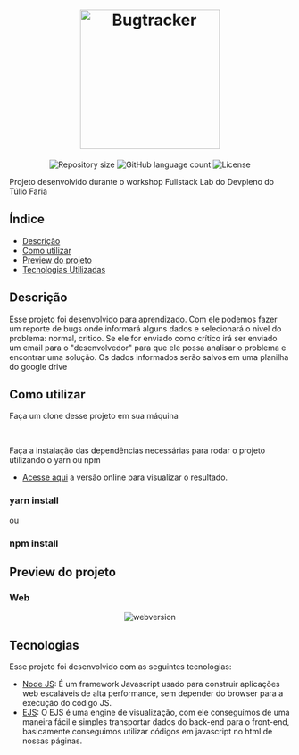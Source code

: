 <h1 align="center">
  <img alt="Bugtracker" src="https://ik.imagekit.io/8qmbx6p1dq/Assets/bugtracker-logo_pYr2EcsuF.png" width="250px" />
</h1>

<p align="center">
 <img alt="Repository size" src="https://img.shields.io/github/repo-size/luizeduul/bugtracker">
 <img alt="GitHub language count" src="https://img.shields.io/github/languages/count/luizeduul/bugtracker">
 <img alt="License" src="https://img.shields.io/badge/license-MIT-brightgreen">
</p>

<p>Projeto desenvolvido durante o workshop Fullstack Lab do Devpleno do Túlio Faria</p>

## Índice
- [Descrição](#descrição)
- [Como utilizar](#como-utilizar)
- [Preview do projeto](#preview-do-projeto)
- [Tecnologias Utilizadas](#tecnologias)

## Descrição
<p> Esse projeto foi desenvolvido para aprendizado. Com ele podemos fazer um reporte de bugs onde informará alguns dados e selecionará o nivel do problema: normal, critico. Se ele for enviado como crítico irá ser enviado um email para o "desenvolvedor" para que ele possa analisar o problema e encontrar uma solução. Os dados informados serão salvos em uma planilha do google drive</p>
      
## Como utilizar 
<p>Faça um clone desse projeto em sua máquina</p><br>
<p>Faça a instalação das dependências necessárias para rodar o projeto utilizando o yarn ou npm<p>
  
- [Acesse aqui](https://bugtracker.luizeduardr.vercel.app/) a versão online para visualizar o resultado. 
 
### yarn install

<p>ou</p>

### npm install

## Preview do projeto

<h3>Web</h3>
<p align="center">
  <img alt="webversion" src="https://ik.imagekit.io/8qmbx6p1dq/Assets/ezgif.com-optimize_OP8FvPAf8.gif"/>
</p>

## Tecnologias
 Esse projeto foi desenvolvido com as seguintes tecnologias:
  - [Node JS](https://nodejs.org/en/): É um framework Javascript usado para construir aplicações web escaláveis de alta performance, sem depender do browser para a execução do código JS.
  - [EJS](https://ejs.co/): O EJS é uma engine de visualização, com ele conseguimos de uma maneira fácil e simples transportar dados do back-end para o front-end, basicamente conseguimos utilizar códigos em javascript no html de nossas páginas.
 


